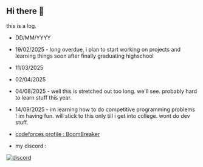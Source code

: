## Hi there 👋
this is a log.

- DD/MM/YYYY

- 19/02/2025 - long overdue, i plan to start working on projects and learning things soon
after finally graduating highschool
- 11/03/2025
- 02/04/2025


- 04/08/2025 - well this is stretched out too long. we'll see. probably hard to learn stuff this year.

- 14/09/2025 - im learning how to do competitive programming problems ! im having fun. will stick to this only till i get into college. wont do dev stuff.
- [codeforces profile : BoomBreaker](https://codeforces.com/profile/BoomBreaker)

- my discord :
  
[![discord](https://discord.c99.nl/widget/theme-3/888679832651718687.png)](https://discordid.netlify.app/?id=888679832651718687)
<!--
**BoomBreaker/BoomBreaker** is a ✨ _special_ ✨ repository because its `README.md` (this file) appears on your GitHub profile.

Here are some ideas to get you started:

- 🔭 I’m currently working on ...
- 🌱 I’m currently learning ...
- 👯 I’m looking to collaborate on ...
- 🤔 I’m looking for help with ...
- 💬 Ask me about ...
- 📫 How to reach me: ...
- 😄 Pronouns: ...
- ⚡ Fun fact: ...
-->
